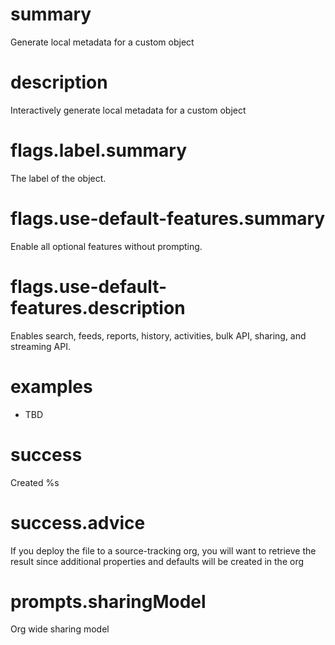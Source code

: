 # summary

Generate local metadata for a custom object

# description

Interactively generate local metadata for a custom object

# flags.label.summary

The label of the object.

# flags.use-default-features.summary

Enable all optional features without prompting.

# flags.use-default-features.description

Enables search, feeds, reports, history, activities, bulk API, sharing, and streaming API.

# examples

- TBD

# success

Created %s

# success.advice

If you deploy the file to a source-tracking org, you will want to retrieve the result since additional properties and defaults will be created in the org

# prompts.sharingModel

Org wide sharing model
